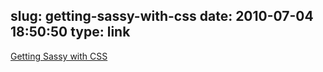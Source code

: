 slug: getting-sassy-with-css
date: 2010-07-04 18:50:50
type: link
---

[Getting Sassy with CSS](http://www.sencha.com/blog/2010/06/29/getting-sassy-with-css/?utm_source=feedburner&utm_medium=feed&utm_campaign=Feed%3A+extblog+%28Ext+JS+Blog%29)
